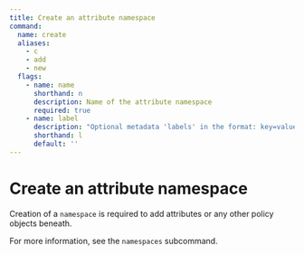 ```yaml
---
title: Create an attribute namespace
command:
  name: create
  aliases:
    - c
    - add
    - new
  flags:
    - name: name
      shorthand: n
      description: Name of the attribute namespace
      required: true
    - name: label
      description: "Optional metadata 'labels' in the format: key=value"
      shorthand: l
      default: ''
---
```


# Create an attribute namespace

Creation of a `namespace` is required to add attributes or any other policy objects beneath.

For more information, see the `namespaces` subcommand.
